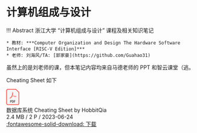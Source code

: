 # 计算机组成与设计

!!! Abstract
    浙江大学 “计算机组成与设计” 课程及相关知识笔记  
    
    * 教材: ***Computer Organization and Design The Hardware Software Interface [RISC-V Edition]***  
    * 老师: 刘海风/TA: [郭家豪](https://github.com/Guahao31)

虽然上的是刘老师的课，但本笔记内容均来自马德老师的 PPT 和智云课堂（逃。

Cheating Sheet 如下
<div class="card file-block" markdown="1">
<div class="file-icon"><img src="/assets/images/pdf.svg" style="height: 3em;"></div>
<div class="file-body">
<div class="file-title">数据库系统 Cheating Sheet by HobbitQia</div>
<div class="file-meta">2.4 MB / 2 P / 2023-06-24</div>
</div>
<a class="down-button" target="_blank" href="/assets/files/CO_A4_HobbitQia.pdf" markdown="1">:fontawesome-solid-download: 下载</a>
</div>